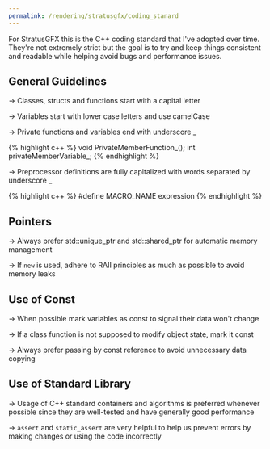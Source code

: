 ```yaml
---
permalink: /rendering/stratusgfx/coding_stanard
---
```


For StratusGFX this is the C++ coding standard that I've adopted over time. They're not extremely strict but the goal is to try and keep things consistent and readable while helping avoid bugs and performance issues.

## General Guidelines

-> Classes, structs and functions start with a capital letter

-> Variables start with lower case letters and use camelCase

-> Private functions and variables end with underscore _

{% highlight c++ %}
void PrivateMemberFunction_();
int privateMemberVariable_;
{% endhighlight %}

-> Preprocessor definitions are fully capitalized with words separated by underscore _

{% highlight c++ %}
#define MACRO_NAME expression
{% endhighlight %}

## Pointers

-> Always prefer std::unique_ptr and std::shared_ptr for automatic memory management

-> If `new` is used, adhere to RAII principles as much as possible to avoid memory leaks

## Use of Const

-> When possible mark variables as const to signal their data won't change

-> If a class function is not supposed to modify object state, mark it const

-> Always prefer passing by const reference to avoid unnecessary data copying

## Use of Standard Library

-> Usage of C++ standard containers and algorithms is preferred whenever possible since they are well-tested and have generally good performance

-> `assert` and `static_assert` are very helpful to help us prevent errors by making changes or using the code incorrectly